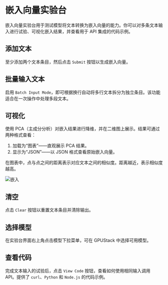 # 嵌入向量实验台

嵌入向量实验台用于测试模型将文本转换为嵌入向量的能力。你可以对多条文本输入进行试验、可视化嵌入结果，并查看用于 API 集成的代码示例。

## 添加文本

至少添加两个文本条目，然后点击 `Submit` 按钮以生成嵌入向量。

## 批量输入文本

启用 `Batch Input Mode`，即可根据换行自动将多行文本拆分为独立条目。该功能适合在一次操作中处理多段文本。

## 可视化

使用 PCA（主成分分析）对嵌入结果进行降维，并在二维图上展示。结果可通过两种格式查看：

1. 加载为“图表”——直观展示 PCA 结果。
2. 显示为“JSON”——以 JSON 格式查看原始嵌入向量。

在图表中，点与点之间的距离表示对应文本之间的相似度。距离越近，表示相似度越高。

![嵌入](../../assets/playground/embedding.png)

## 清空

点击 `Clear` 按钮以重置文本条目并清除输出。

## 选择模型

在实验台界面右上角点击模型下拉菜单，可在 GPUStack 中选择可用模型。

## 查看代码

完成文本输入的试验后，点击 `View Code` 按钮，查看如何使用相同输入调用 API。提供了 `curl`、`Python` 和 `Node.js` 的代码示例。
